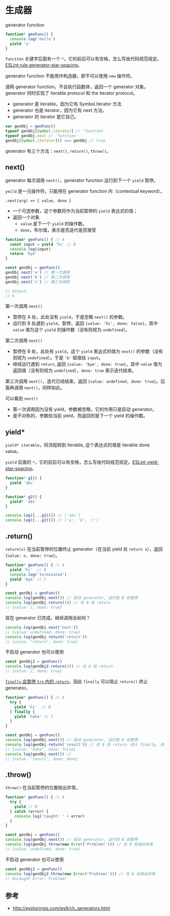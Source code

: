# 生成器

generator function

```js
function* genFunc() {
  console.log('hello')
  yield 'a'
}
```

`funciton` 关键字后面有一个 `*`，它的前后可以有空格，怎么写由代码规范规定。[ESLint rule generator-star-spacing](http://eslint.org/docs/rules/generator-star-spacing)。

generator function 不能用作构造器，即不可以使用 `new` 操作符。

调用 generator function，不会执行函数体，返回一个 generator 对象。generator 同时实现了 iterable protocol 和 the iterator protocol。

- generator 是 iterable，因为它有 Symbol.iterator 方法
- generator 也是 iterator，因为它有 next 方法。
- generator 的 iterator 是它自己。

```js
var genObj = genFunc()
typeof genObj[Symbol.iterator] // 'function'
typeof genObj.next // 'function'
genObj[Symbol.iterator]() === genObj // true
```

generator 有三个方法：`next()`, `return()`, `throw()`。

## next()

generator 每次调用 `next()`，generator function 运行到下一个 `yield` 暂停。

`yeild` 是一元操作符，只能用在 generator function 内（contextual keyword）。

`.next(arg) => { value, done }`

- 一个可选参数，这个参数将作为当前暂停的 `yield` 表达式的值；
- 返回一个对象
  - `value` 是下一个 `yield` 的操作数。
  - `done`，布尔值，表示是否迭代是否接受

```js
function* genFunc() { // A
  const input = yield 'hi' // B
  console.log(input)
  return 'bye'
}

const genObj = genFunc()
genObj.next('a') // 第一次调用
genObj.next('b') // 第二次调用
genObj.next('c') // 第三次调用

// Output:
// b
```

第一次调用 `next()`

- 暂停在 A 处，此处没有 `yield`，于是忽略 `next()` 的参数。
- 运行到 B 处遇到 `yield`，暂停，返回 `{value: 'hi', done: false}`，其中 `value` 值为这个 `yield` 的操作数（没有则视为 `undefined`）。

第二次调用 `next()`

- 暂停在 B 处，此处有 `yield`，这个 `yield` 表达式的值为 `next()` 的参数（没有则视为 `undefined`）。于是 `'b'` 赋值给 `input`。
- 继续运行遇到 `return`, 返回 `{value: 'bye', done: true}`，其中 `value` 值为返回值（没有则视为 `undefined`），`done: true` 表示迭代结束。

第三次调用 `next()`，迭代已经结束，返回 `{value: undefined, done: true}`。后面再调用 `next()`，同样如此。

可以看到 `next()`

- 第一次调用因为没有 yield，参数被忽略，它的作用只是启动 generator。
- 是不对称的，参数给当前 yield，而返回的是下一个 yield 的操作数。

## yield*

`yield* iterable`，将流程转到 iterable, 这个表达式的值是 iterable done value。

`yield` 后面的 `*`，它的前后可以有空格，怎么写由代码规范规定。[ESLint yield-star-spacing](http://eslint.org/docs/rules/yield-star-spacing)。

```js
function* g1() {
  yield 'abc'
}

function* g2() {
  yield* 'abc'
}

console.log([...g1()]) // ['abc']
console.log([...g2()]) // ['a', 'b', 'c']
```

## .return()

`return(x)` 在当前暂停的位置终止 generator（在当前 yield 处 `return x`），返回 `{value: x, done: true}`。

```js
function* genFunc() { // A
  yield 'hi'  // B
  console.log('terminated')
  yield 'bye' // C
}

const genObj = genFunc()
console.log(genObj.next()) // 启动 generator, 运行到 B 处暂停
console.log(genObj.return(1)) // 在 B 处 return
// {value: 1, done: true}
```

现在 generator 已完成，继续调用会如何？

```js
console.log(genObj.next('next'))
// {value: undefined, done: true}
console.log(genObj.return('return'))
// {value: "return", done: true}
```

不启动 generator 也可以使用

```js
const genObj2 = genFunc()
console.log(genObj2.return(2)) // 在 A 处 return
// {value: 2, done: true}
```

[`finally` 会暂停 `try` 内的 `return`](exceptions/try.md)，因此 `finally` 可以阻止 `return()` 终止 generator。

```js
function* genFunc() { // A
  try {
    yield 'hi'  // B
  } finally {
    yield 'haha' // C
  }
}

const genObj = genFunc()
console.log(genObj.next()) // 启动 generator, 运行到 B 处暂停
console.log(genObj.return('result')) // 在 B 处 return，进入 finally, 到 C 处暂停
// {value: "haha", done: false}
console.log(genObj.next()) //
// {value: "result", done: done}
```

## .throw()

`throw()` 在当前暂停的位置抛出异常。

```js
function* genFunc() { // A
  try {
    yield // B
  } catch (error) {
    console.log('Caught: ' + error)
  }
}

const genObj = genFunc()
console.log(genObj.next()) // 启动 generator, 运行到 B 处暂停
console.log(genObj.throw(new Error('Problem!'))) // 在 B 处抛出异常
// {value: undefined, done: true}
```

不启动 generator 也可以使用

```js
const genObj2 = genFunc()
console.log(genObj2.throw(new Error('Problem!'))) // 在 A 处抛出异常
// Uncaught Error: Problem!
```

## 参考

- <http://exploringjs.com/es6/ch_generators.html>

